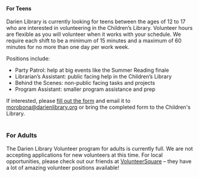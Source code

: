 
#### For Teens
Darien Library is currently looking for teens between the ages of 12 to 17 who are interested in volunteering in the Children’s Library. Volunteer hours are flexible as you will volunteer when it works with your schedule. We require each shift to be a minimum of 15 minutes and a maximum of 60 minutes for no more than one day per work week.
 
Positions include:
* Party Patrol: help at big events like the Summer Reading finale
* Librarian’s Assistant: public facing help in the Children’s Library
* Behind the Scenes: non-public facing tasks and projects
* Program Assistant: smaller program assistance and prep


If interested, please [fill out the form](https://dar.to/2AmjLJN "fill out the form") and email it to [morobona@darienlibrary.org](mailto:morobona@darienlibrary.org "Mia Orobona") or bring the completed form to the Children's Library.
<br />
<br />

### For Adults
The Darien Library Volunteer program for adults is currently full. We are not accepting applications for new volunteers at this time. For local opportunities, please check out our friends at [VolunteerSquare](https://dar.to/2j4irWZ "VolunteerSquare") – they have a lot of amazing volunteer positions available!